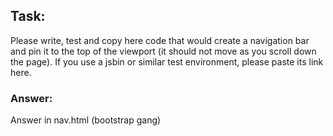 ## Task: 

Please write, test and copy here code that would create a navigation bar and pin it to the top of the viewport (it should not move as you scroll down the page).  If you use a jsbin or similar test environment, please paste its link here.

### Answer:

Answer in nav.html
(bootstrap gang)
